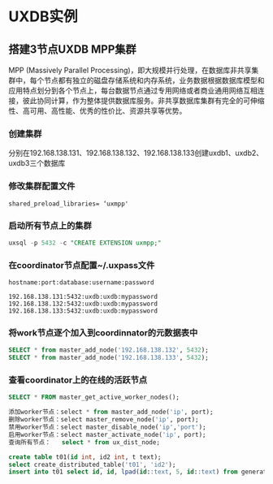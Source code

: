 # UXDB实例

## 搭建3节点UXDB MPP集群

MPP (Massively Parallel Processing)，即大规模并行处理，在数据库非共享集群中，每个节点都有独立的磁盘存储系统和内存系统，业务数据根据数据库模型和应用特点划分到各个节点上，每台数据节点通过专用网络或者商业通用网络互相连接，彼此协同计算，作为整体提供数据库服务。非共享数据库集群有完全的可伸缩性、高可用、高性能、优秀的性价比、资源共享等优势。

### 创建集群

分别在192.168.138.131、192.168.138.132、192.168.138.133创建uxdb1、uxdb2、uxdb3三个数据库

### 修改集群配置文件

```shell
shared_preload_libraries= ‘uxmpp'
```

### 启动所有节点上的集群

```sql
uxsql -p 5432 -c "CREATE EXTENSION uxmpp;"
```

### 在coordinator节点配置~/.uxpass文件

```shell
hostname:port:database:username:password

192.168.138.131:5432:uxdb:uxdb:mypassword
192.168.138.132:5432:uxdb:uxdb:mypassword
192.168.138.133:5432:uxdb:uxdb:mypassword
```

### 将work节点逐个加入到coordinnator的元数据表中

```sql
SELECT * from master_add_node('192.168.138.132', 5432);
SELECT * from master_add_node('192.168.138.133', 5432);
```

### 查看coordinator上的在线的活跃节点

```sql
SELECT * FROM master_get_active_worker_nodes();

添加worker节点：select * from master_add_node('ip', port);
删除worker节点：select master_remove_node('ip', port);
禁用worker节点：select master_disable_node('ip','port');
启用worker节点：select master_activate_node('ip', port);
查询所有节点：   select * from ux_dist_node;
```

```sql
create table t01(id int, id2 int, t text);
select create_distributed_table('t01', 'id2');
insert into t01 select id, id, lpad(id::text, 5, id::text) from generate_series(1,10000) as t(id);
```

